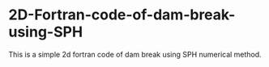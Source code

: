 # 2D-Fortran-code-of-dam-break-using-SPH
This is a simple 2d fortran code of dam break using SPH numerical method.

